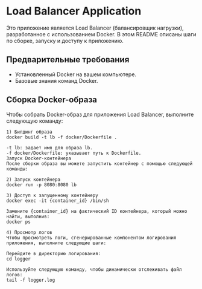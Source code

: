 # Load Balancer Application

Это приложение является Load Balancer (балансировщик нагрузки), разработанное с использованием Docker. В этом README описаны шаги по сборке, запуску и доступу к приложению.

## Предварительные требования

- Установленный Docker на вашем компьютере.
- Базовые знания команд Docker.

## Сборка Docker-образа

Чтобы собрать Docker-образ для приложения Load Balancer, выполните следующую команду:

```bash\zsh
1) Билдинг образа
docker build -t lb -f docker/Dockerfile .

-t lb: задает имя для образа lb.
-f docker/Dockerfile: указывает путь к Dockerfile.
Запуск Docker-контейнера
После сборки образа вы можете запустить контейнер с помощью следующей команды:

2) Запуск контейнера
docker run -p 8080:8080 lb

3) Доступ к запущенному контейнеру
docker exec -it {container_id} /bin/sh

Замените {container_id} на фактический ID контейнера, который можно найти, выполнив:
docker ps

4) Просмотр логов
Чтобы просмотреть логи, сгенерированные компонентом логирования приложения, выполните следующие шаги:

Перейдите в директорию логирования:
cd logger

Используйте следующую команду, чтобы динамически отслеживать файл логов:
tail -f logger.log

